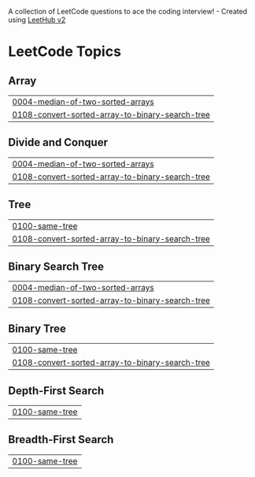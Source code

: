 A collection of LeetCode questions to ace the coding interview! - Created using [LeetHub v2](https://github.com/arunbhardwaj/LeetHub-2.0)
<!---LeetCode Topics Start-->
# LeetCode Topics
## Array
|  |
| ------- |
| [0004-median-of-two-sorted-arrays](https://github.com/AryaPratap310/LeetCode/tree/master/0004-median-of-two-sorted-arrays) |
| [0108-convert-sorted-array-to-binary-search-tree](https://github.com/AryaPratap310/LeetCode/tree/master/0108-convert-sorted-array-to-binary-search-tree) |
## Divide and Conquer
|  |
| ------- |
| [0004-median-of-two-sorted-arrays](https://github.com/AryaPratap310/LeetCode/tree/master/0004-median-of-two-sorted-arrays) |
| [0108-convert-sorted-array-to-binary-search-tree](https://github.com/AryaPratap310/LeetCode/tree/master/0108-convert-sorted-array-to-binary-search-tree) |
## Tree
|  |
| ------- |
| [0100-same-tree](https://github.com/AryaPratap310/LeetCode/tree/master/0100-same-tree) |
| [0108-convert-sorted-array-to-binary-search-tree](https://github.com/AryaPratap310/LeetCode/tree/master/0108-convert-sorted-array-to-binary-search-tree) |
## Binary Search Tree
|  |
| ------- |
| [0004-median-of-two-sorted-arrays](https://github.com/AryaPratap310/LeetCode/tree/master/0004-median-of-two-sorted-arrays) |
| [0108-convert-sorted-array-to-binary-search-tree](https://github.com/AryaPratap310/LeetCode/tree/master/0108-convert-sorted-array-to-binary-search-tree) |
## Binary Tree
|  |
| ------- |
| [0100-same-tree](https://github.com/AryaPratap310/LeetCode/tree/master/0100-same-tree) |
| [0108-convert-sorted-array-to-binary-search-tree](https://github.com/AryaPratap310/LeetCode/tree/master/0108-convert-sorted-array-to-binary-search-tree) |
## Depth-First Search
|  |
| ------- |
| [0100-same-tree](https://github.com/AryaPratap310/LeetCode/tree/master/0100-same-tree) |
## Breadth-First Search
|  |
| ------- |
| [0100-same-tree](https://github.com/AryaPratap310/LeetCode/tree/master/0100-same-tree) |
<!---LeetCode Topics End-->